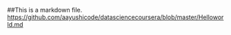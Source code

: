 ##This is a markdown file.
https://github.com/aayushicode/datasciencecoursera/blob/master/Helloworld.md
